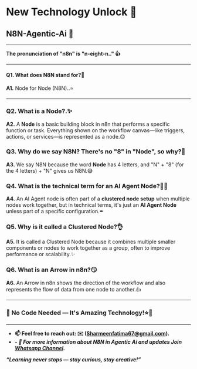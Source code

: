 # New Technology Unlock 🤖

## N8N-Agentic-Ai 🤖

---

**The pronunciation of "n8n" is "n-eight-n.." 👍**

---
####  Q1. What does **N8N** stand for?🤔
**A1.** Node for Node (N8N)..⭐

---
### Q2. What is a Node?.✨
**A2.** A **Node** is a basic building block in n8n that performs a specific function or task. Everything shown on the workflow canvas—like triggers, actions, or services—is represented as a node.😊

### Q3. Why do we say N8N? There's no "8" in "Node", so why?🤔
**A3.** We say N8N because the word **Node** has 4 letters, and "N" + "8" (for the 4 letters) + "N" gives us N8N.😅

### Q4. What is the technical term for an AI Agent Node?✍🏻
**A4.** An AI Agent node is often part of a **clustered node setup** when multiple nodes work together, but in technical terms, it's just an **AI Agent Node** unless part of a specific configuration.✒

### Q5. Why is it called a Clustered Node?👌
**A5.** It is called a Clustered Node because it combines multiple smaller components or nodes to work together as a group, often to improve performance or scalability.✨

### Q6. What is an Arrow in n8n?😏
**A6.** An Arrow in n8n shows the direction of the workflow and also represents the flow of data from one node to another.👍

---

### 🚀 No Code Needed — It's Amazing Technology!⭐🤖

---
- **📫 Feel free to reach out: **✉️ (Sharmeenfatima67@gmail.com).****
- ***- 🎯 For more information about ***N8N in Agentic Ai*** and updates Join **[Whatsapp Channel](https://whatsapp.com/channel/0029Vb6ZMNn9WtC60YWzyh15).*****

***“Learning never stops — stay curious, stay creative!”***
